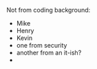 Not from coding background:
- Mike
- Henry
- Kevin
- one from security
- another from an it-ish?
- 

